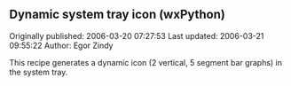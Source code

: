 ## Dynamic system tray icon (wxPython) 
Originally published: 2006-03-20 07:27:53 
Last updated: 2006-03-21 09:55:22 
Author: Egor Zindy 
 
This recipe generates a dynamic icon (2 vertical, 5 segment bar graphs) in the system tray.
